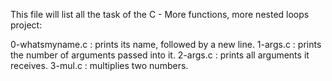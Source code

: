 This file will list all the task of the C - More functions, more nested loops project:

0-whatsmyname.c : prints its name, followed by a new line.
1-args.c : prints the number of arguments passed into it.
2-args.c : prints all arguments it receives.
3-mul.c : multiplies two numbers.

